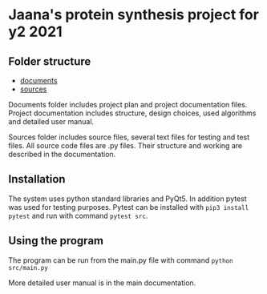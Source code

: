 # Jaana's protein synthesis project for y2 2021 

## Folder structure
* [documents](https://version.aalto.fi/gitlab/kivistj6/proteiinisynteesi_y2_2021/-/tree/master/doc)
* [sources](https://version.aalto.fi/gitlab/kivistj6/proteiinisynteesi_y2_2021/-/tree/master/src)

Documents folder includes project plan and project documentation files. Project documentation
includes structure, design choices, used algorithms and detailed user manual.

Sources folder includes source files, several text files for testing and test files. All source code files are .py files.
Their structure and working are described in the documentation.

## Installation
The system uses python standard libraries and PyQt5. In addition pytest was used for testing purposes.
Pytest can be installed with `pip3 install pytest` and run with command `pytest src`.

## Using the program
The program can be run from the main.py file with command `python src/main.py`

More detailed user manual is in the main documentation.

